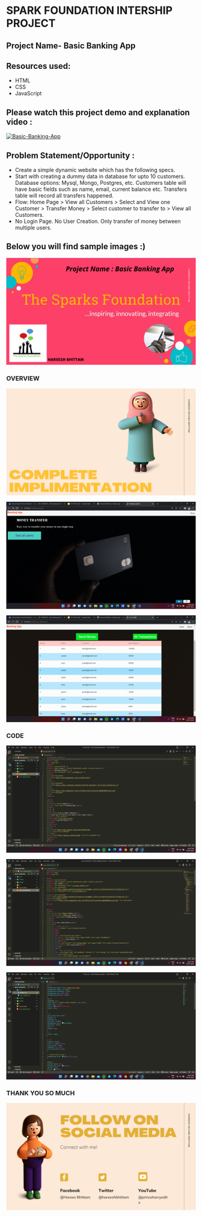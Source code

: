 # SPARK FOUNDATION INTERSHIP PROJECT

## Project Name- Basic Banking App

## Resources used:
   - HTML
   - CSS
   - JavaScript

## Please watch this project demo and explanation video :
[![Basic-Banking-App](https://img.youtube.com/vi/aSXQbNmphDQ/0.jpg)](https://www.youtube.com/watch?v=aSXQbNmphDQ&t=12s)

## Problem Statement/Opportunity :
- Create a simple dynamic website which has the following specs.
- Start with creating a dummy data in database for upto 10 customers. Database options: Mysql, Mongo, Postgres, etc. Customers table will have basic fields such as name, email, current balance etc. Transfers table will record all transfers happened.
- Flow: Home Page > View all Customers > Select and View one Customer > Transfer Money > Select customer to transfer to > View all Customers.
- No Login Page. No User Creation. Only transfer of money between multiple users.

## Below you will find sample images :)

![](image/1.png)


### OVERVIEW

![](image/3.png)

![](image/11.png)


![](image/12.png)


### CODE

![](image/14.png)


![](image/15.png)


![](image/16.png)

### THANK YOU SO MUCH

![](image/4.png)



